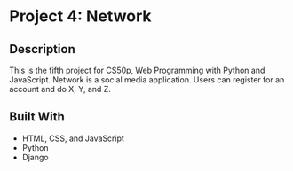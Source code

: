 # Project 4: Network

## Description
This is the fifth project for CS50p, Web Programming with Python and JavaScript. Network is a social media application. Users can register for an account and do X, Y, and Z.

## Built With
* HTML, CSS, and JavaScript
* Python
* Django